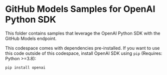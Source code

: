 # GitHub Models Samples for OpenAI Python SDK

This folder contains samples that leverage the OpenAI Python SDK with the GitHub Models endpoint.

This codespace comes with dependencies pre-installed. If you want to use this code outside of this codespace, install OpenAI SDK using `pip` (Requires: Python >=3.8):

```
pip install openai
```
